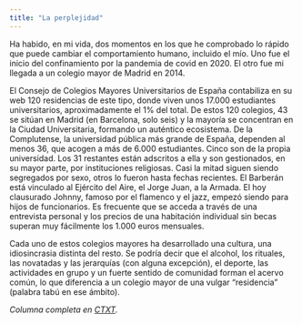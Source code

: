 ```yaml
---
title: "La perplejidad"
---
```

Ha habido, en mi vida, dos momentos en los que he comprobado lo rápido que puede cambiar el comportamiento humano, incluido el mío. Uno fue el inicio del confinamiento por la pandemia de covid en 2020. El otro fue mi llegada a un colegio mayor de Madrid en 2014.

El Consejo de Colegios Mayores Universitarios de España contabiliza en su web 120 residencias de este tipo, donde viven unos 17.000 estudiantes universitarios, aproximadamente el 1% del total. De estos 120 colegios, 43 se sitúan en Madrid (en Barcelona, solo seis) y la mayoría se concentran en la Ciudad Universitaria, formando un auténtico ecosistema. De la Complutense, la universidad pública más grande de España, dependen al menos 36, que acogen a más de 6.000 estudiantes. Cinco son de la propia universidad. Los 31 restantes están adscritos a ella y son gestionados, en su mayor parte, por instituciones religiosas. Casi la mitad siguen siendo segregados por sexo, otros lo fueron hasta fechas recientes. El Barberán está vinculado al Ejército del Aire, el Jorge Juan, a la Armada. El hoy clausurado Johnny, famoso por el flamenco y el jazz, empezó siendo para hijos de funcionarios. Es frecuente que se acceda a través de una entrevista personal y los precios de una habitación individual sin becas superan muy fácilmente los 1.000 euros mensuales.

Cada uno de estos colegios mayores ha desarrollado una cultura, una idiosincrasia distinta del resto. Se podría decir que el alcohol, los rituales, las novatadas y las jerarquías (con alguna excepción), el deporte, las actividades en grupo y un fuerte sentido de comunidad forman el acervo común, lo que diferencia a un colegio mayor de una vulgar “residencia” (palabra tabú en ese ámbito).

*Columna completa en [CTXT](https://ctxt.es/es/20221001/Firmas/41009/Elena-de-Sus-colegios-mayores-Complutense-machismo-Elias-Ahuja-Santa-Monica-novatadas.htm).*
